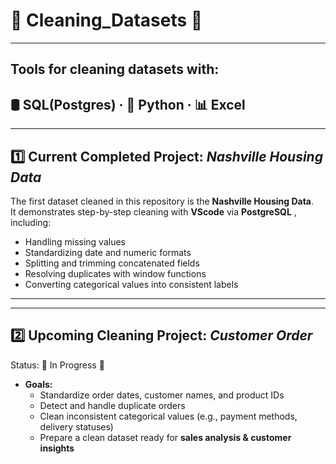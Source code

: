 # 🧹 Cleaning_Datasets 🧹
---

## Tools for cleaning datasets with:  
🛢️ SQL(Postgres) · 🐍 Python · 📊 Excel
---
---
## 1️⃣ **Current Completed Project**: *Nashville Housing Data*

The first dataset cleaned in this repository is the **Nashville Housing Data**.  
It demonstrates step-by-step cleaning with **VScode** via **PostgreSQL** , including:

- Handling missing values
- Standardizing date and numeric formats
- Splitting and trimming concatenated fields
- Resolving duplicates with window functions
- Converting categorical values into consistent labels
---
---
## 2️⃣ **Upcoming Cleaning Project**: *Customer Order*
Status: 🚧 In Progress 🚧

- **Goals:**
  - Standardize order dates, customer names, and product IDs
  - Detect and handle duplicate orders
  - Clean inconsistent categorical values (e.g., payment methods, delivery statuses)
  - Prepare a clean dataset ready for **sales analysis & customer insights**
